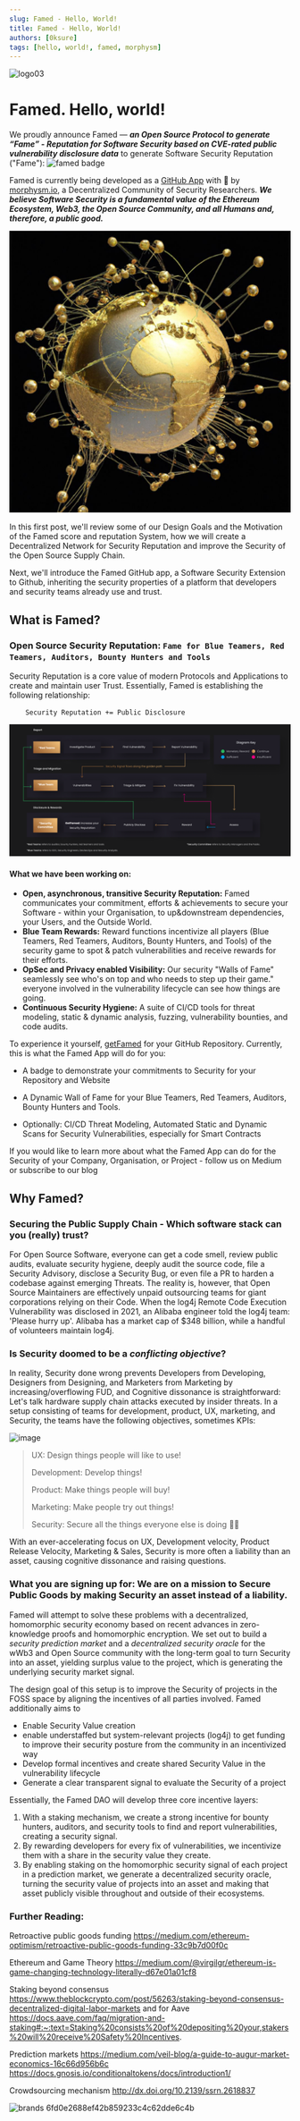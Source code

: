 ```yaml
---
slug: Famed - Hello, World! 
title: Famed - Hello, World! 
authors: [0ksure]
tags: [hello, world!, famed, morphysm]
---
```

![logo03](https://user-images.githubusercontent.com/110388591/189366931-a9be8ba5-48c8-4445-8078-e040eecd1764.svg)


# Famed. Hello, world! 

We proudly announce Famed — ***an Open Source Protocol to generate “Fame” - Reputation for Software Security based on CVE-rated public vulnerability disclosure data*** to generate Software Security Reputation ("Fame"): <img src="https://kudos-github-backend-w6trb.ondigitalocean.app/famed/repos/morphysm/Famed-test-paradigm-ctf-2021/badge" alt="famed badge">

Famed is currently being developed as a [GitHub App](https://github.com/marketplace/getfamed) with 💜 by [morphysm.io](https://www.morphysm.io/), a Decentralized Community of Security Researchers. ***We believe Software Security is a fundamental value of the Ethereum Ecosystem, Web3, the Open Source Community, and all Humans and, therefore, a public good.***

![image](./globe.png)


In this first post, we'll review some of our Design Goals and the Motivation of the Famed score and reputation System, how we will create a Decentralized Network for Security Reputation and improve the Security of the Open Source Supply Chain. 

Next, we'll introduce the Famed GitHub app, a Software Security Extension to Github, inheriting the security properties of a platform that developers and security teams already use and trust. 

## What is Famed? 

###  Open Source Security Reputation: `Fame for Blue Teamers, Red Teamers, Auditors, Bounty Hunters and Tools`

Security Reputation is a core value of modern Protocols and Applications to create and maintain user Trust. Essentially, Famed is establishing the following relationship:

        Security Reputation += Public Disclosure
![image](./flow.png)


#### What we have been working on:


- **Open, asynchronous, transitive Security Reputation:** Famed communicates your commitment, efforts & achievements to secure your Software - within your Organisation, to up&downstream dependencies, your Users, and the Outside World.
- **Blue Team Rewards:** Reward functions incentivize all players (Blue Teamers, Red Teamers, Auditors, Bounty Hunters, and Tools) of the security game to spot & patch vulnerabilities and receive rewards for their efforts.
- **OpSec and Privacy enabled Visibility:** Our security "Walls of Fame" seamlessly see who's on top and who needs to step up their game." everyone involved in the vulnerability lifecycle can see how things are going.
- **Continuous Security Hygiene:** A suite of CI/CD tools for threat modeling, static & dynamic analysis, fuzzing, vulnerability bounties, and code audits. 

To experience it yourself, [getFamed](https://github.com/marketplace/getfamed) for your GitHub Repository. Currently, this is what the Famed App will do for you: 

- A badge to demonstrate your commitments to Security for your Repository and Website

- A Dynamic Wall of Fame for your Blue Teamers, Red Teamers, Auditors, Bounty Hunters and Tools.

- Optionally: CI/CD Threat Modeling, Automated Static and Dynamic Scans for Security Vulnerabilities, especially for Smart Contracts  


If you would like to learn more about what the Famed App can do for the Security of your Company, Organisation, or Project - follow us on Medium or subscribe to our blog 
## Why Famed? 
### Securing the Public Supply Chain - Which software stack can you (really) trust?

For Open Source Software, everyone can get a code smell, review public audits, evaluate security hygiene, deeply audit the source code, file a Security Advisory, disclose a Security Bug, or even file a PR to harden a codebase against emerging Threats. 
The reality is, however, that Open Source Maintainers are effectively unpaid outsourcing teams for giant corporations relying on their Code. When the log4j Remote Code Execution Vulnerability was disclosed in 2021, an Alibaba engineer told the log4j team: 'Please hurry up'. Alibaba has a market cap of $348 billion, while a handful of volunteers maintain log4j. 


### Is Security doomed to be a *conflicting objective*? 


In reality, Security done wrong prevents Developers from Developing, Designers from Designing, and Marketers from Marketing by increasing/overflowing FUD, and Cognitive dissonance is straightforward: Let's talk hardware supply chain attacks executed by insider threats. 
In a setup consisting of teams for development, product, UX, marketing, and Security, the teams have the following objectives, sometimes KPIs:

![image](https://user-images.githubusercontent.com/61067943/190602565-b876197c-db54-40b6-99e7-a0d1054f332f.png)


> 
> UX: Design things people will like to use!
> 
> Development: Develop things!
> 
> Product: Make things people will buy!
> 
> Marketing: Make people try out things!
> 
> Security: Secure all the things everyone else is doing 🤷‍♂️
> 

With an ever-accelerating focus on UX, Development velocity, Product Release Velocity, Marketing & Sales, Security is more often a liability than an asset, causing cognitive dissonance and raising questions. 


### What you are signing up for: We are on a mission to Secure Public Goods by making Security an asset instead of a liability. 

Famed will attempt to solve these problems with a decentralized, homomorphic security economy based on recent advances in zero-knowledge proofs and homomorphic encryption. We set out to build a *security prediction market* and a *decentralized security oracle* for the wWb3 and Open Source community with the long-term goal to turn Security into an asset, yielding surplus value to the project, which is generating the underlying security market signal.  

The design goal of this setup is to improve the Security of projects in the FOSS space by aligning the incentives of all parties involved. Famed additionally aims to
- Enable Security Value creation 
- enable understaffed but system-relevant projects (log4j) to get funding to improve their security posture from the community in an incentivized way
- Develop formal incentives and create shared Security Value in the vulnerability lifecycle 
- Generate a clear transparent signal to evaluate the Security of a project 

Essentially, the Famed DAO will develop three core incentive layers: 

1. With a staking mechanism, we create a strong incentive for bounty hunters, auditors, and security tools to find and report vulnerabilities, creating a security signal. 
2. By rewarding developers for every fix of vulnerabilities, we incentivize them with a share in the security value they create.
3. By enabling staking on the homomorphic security signal of each project in a prediction market, we generate a decentralized security oracle, turning the security value of projects into an asset and making that asset publicly visible throughout and outside of their ecosystems. 


### Further Reading:

Retroactive public goods funding https://medium.com/ethereum-optimism/retroactive-public-goods-funding-33c9b7d00f0c

Ethereum and Game Theory https://medium.com/@virgilgr/ethereum-is-game-changing-technology-literally-d67e01a01cf8

Staking beyond consensus https://www.theblockcrypto.com/post/56263/staking-beyond-consensus-decentralized-digital-labor-markets
and for Aave https://docs.aave.com/faq/migration-and-staking#:~:text=Staking%20consists%20of%20depositing%20your,stakers%20will%20receive%20Safety%20Incentives.

Prediction markets https://medium.com/veil-blog/a-guide-to-augur-market-economics-16c66d956b6c https://docs.gnosis.io/conditionaltokens/docs/introduction1/

Crowdsourcing mechanism http://dx.doi.org/10.2139/ssrn.2618837

[comment]: <### Acknowledgements: #ToDo - add advisors and Thanks>

![brands 6fd0e2688ef42b859233c4c62dde6c4b](https://user-images.githubusercontent.com/110388591/189356342-2f148cb2-3208-4184-b35f-830ce7305d4e.svg)




